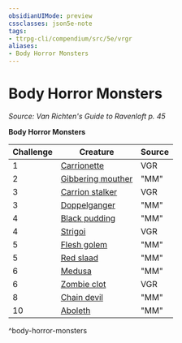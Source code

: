 ```yaml
---
obsidianUIMode: preview
cssclasses: json5e-note
tags:
- ttrpg-cli/compendium/src/5e/vrgr
aliases:
- Body Horror Monsters
---
```

# Body Horror Monsters
*Source: Van Richten's Guide to Ravenloft p. 45* 

**Body Horror Monsters**

| Challenge | Creature | Source |
|-----------|----------|--------|
| 1 | [Carrionette](/3-Mechanics/CLI/Compendium/bestiary/construct/carrionette-vrgr.md) | VGR |
| 2 | [Gibbering mouther](/3-Mechanics/CLI/Compendium/bestiary/aberration/gibbering-mouther.md) | "MM" |
| 3 | [Carrion stalker](/3-Mechanics/CLI/Compendium/bestiary/monstrosity/carrion-stalker-vrgr.md) | VGR |
| 3 | [Doppelganger](/3-Mechanics/CLI/Compendium/bestiary/monstrosity/doppelganger.md) | "MM" |
| 4 | [Black pudding](/3-Mechanics/CLI/Compendium/bestiary/ooze/black-pudding.md) | "MM" |
| 4 | [Strigoi](/3-Mechanics/CLI/Compendium/bestiary/monstrosity/strigoi-vrgr.md) | VGR |
| 5 | [Flesh golem](/3-Mechanics/CLI/Compendium/bestiary/construct/flesh-golem.md) | "MM" |
| 5 | [Red slaad](/3-Mechanics/CLI/Compendium/bestiary/aberration/red-slaad.md) | "MM" |
| 6 | [Medusa](/3-Mechanics/CLI/Compendium/bestiary/monstrosity/medusa.md) | "MM" |
| 6 | [Zombie clot](/3-Mechanics/CLI/Compendium/bestiary/undead/zombie-clot-vrgr.md) | VGR |
| 8 | [Chain devil](/3-Mechanics/CLI/Compendium/bestiary/fiend/chain-devil.md) | "MM" |
| 10 | [Aboleth](/3-Mechanics/CLI/Compendium/bestiary/aberration/aboleth.md) | "MM" |
^body-horror-monsters